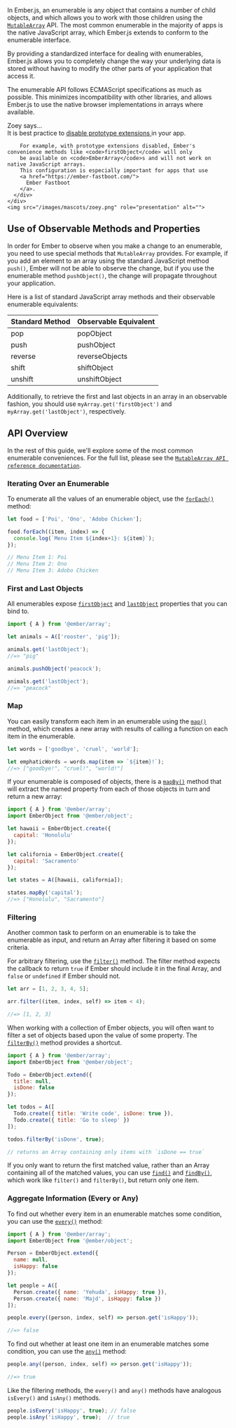 In Ember.js, an enumerable is any object that contains a number of child
objects, and which allows you to work with those children using the
[`MutableArray`](https://api.emberjs.com/ember/3.11/classes/MutableArray) API. The most common
enumerable in the majority of apps is the native JavaScript array, which
Ember.js extends to conform to the enumerable interface.

By providing a standardized interface for dealing with enumerables,
Ember.js allows you to completely change the way your underlying data is
stored without having to modify the other parts of your application that
access it.

The enumerable API follows ECMAScript specifications as much as
possible. This minimizes incompatibility with other libraries, and
allows Ember.js to use the native browser implementations in arrays
where available.

<div class="cta">
  <div class="cta-note">
    <div class="cta-note-body">
      <div class="cta-note-heading">Zoey says...</div>
      <div class="cta-note-message">
        It is best practice to
        <a href="https://guides.emberjs.com/release/configuring-ember/disabling-prototype-extensions/">
          disable prototype extensions
        </a>
        in your app.

        For example, with prototype extensions disabled, Ember's convenience methods like <code>firstObject</code> will only
        be available on <code>EmberArray</code>s and will not work on native JavaScript arrays.
        This configuration is especially important for apps that use
        <a href="https://ember-fastboot.com/">
          Ember Fastboot
        </a>.
      </div>
    </div>
    <img src="/images/mascots/zoey.png" role="presentation" alt="">
  </div>
</div>

## Use of Observable Methods and Properties

In order for Ember to observe when you make a change to an enumerable, you need
to use special methods that `MutableArray` provides. For example, if you add
an element to an array using the standard JavaScript method `push()`, Ember will
not be able to observe the change, but if you use the enumerable method
`pushObject()`, the change will propagate throughout your application.

Here is a list of standard JavaScript array methods and their observable
enumerable equivalents:

<table>
  <thead>
    <tr><th>Standard Method</th><th>Observable Equivalent</th></tr>
  </thead>
  <tbody>
    <tr><td>pop</td><td>popObject</td></tr>
    <tr><td>push</td><td>pushObject</td></tr>
    <tr><td>reverse</td><td>reverseObjects</td></tr>
    <tr><td>shift</td><td>shiftObject</td></tr>
    <tr><td>unshift</td><td>unshiftObject</td></tr>
  </tbody>
</table>

Additionally, to retrieve the first and last objects in an array
in an observable fashion, you should use `myArray.get('firstObject')` and
`myArray.get('lastObject')`, respectively.

## API Overview

In the rest of this guide, we'll explore some of the most common enumerable
conveniences. For the full list, please see the [`MutableArray API
reference documentation`](https://api.emberjs.com/ember/3.11/classes/MutableArray).

### Iterating Over an Enumerable

To enumerate all the values of an enumerable object, use the [`forEach()`](https://api.emberjs.com/ember/3.11/classes/MutableArray/methods/forEach?anchor=forEach)
method:


```javascript
let food = ['Poi', 'Ono', 'Adobo Chicken'];

food.forEach((item, index) => {
  console.log(`Menu Item ${index+1}: ${item}`);
});

// Menu Item 1: Poi
// Menu Item 2: Ono
// Menu Item 3: Adobo Chicken
```

### First and Last Objects

All enumerables expose [`firstObject`](https://api.emberjs.com/ember/3.11/classes/MutableArray/properties/firstObject?anchor=firstObject) and [`lastObject`](https://api.emberjs.com/ember/3.11/classes/MutableArray/properties/lastObject?anchor=lastObject) properties
that you can bind to.



```javascript
import { A } from '@ember/array';

let animals = A(['rooster', 'pig']);

animals.get('lastObject');
//=> "pig"

animals.pushObject('peacock');

animals.get('lastObject');
//=> "peacock"
```

### Map

You can easily transform each item in an enumerable using the
[`map()`](https://api.emberjs.com/ember/3.11/classes/MutableArray/methods/map?anchor=map) method, which creates a new array with results of calling a
function on each item in the enumerable.


```javascript
let words = ['goodbye', 'cruel', 'world'];

let emphaticWords = words.map(item => `${item}!`);
//=> ["goodbye!", "cruel!", "world!"]
```

If your enumerable is composed of objects, there is a [`mapBy()`](https://api.emberjs.com/ember/3.11/classes/MutableArray/methods/mapBy?anchor=mapBy)
method that will extract the named property from each of those objects
in turn and return a new array:


```javascript
import { A } from '@ember/array';
import EmberObject from '@ember/object';

let hawaii = EmberObject.create({
  capital: 'Honolulu'
});

let california = EmberObject.create({
  capital: 'Sacramento'
});

let states = A([hawaii, california]);

states.mapBy('capital');
//=> ["Honolulu", "Sacramento"]
```

### Filtering

Another common task to perform on an enumerable is to take the
enumerable as input, and return an Array after filtering it based on
some criteria.

For arbitrary filtering, use the [`filter()`](https://api.emberjs.com/ember/3.11/classes/MutableArray/methods/filter?anchor=filter) method.  The filter method
expects the callback to return `true` if Ember should include it in the
final Array, and `false` or `undefined` if Ember should not.


```javascript
let arr = [1, 2, 3, 4, 5];

arr.filter((item, index, self) => item < 4);

//=> [1, 2, 3]
```

When working with a collection of Ember objects, you will often want to filter a set of objects based upon the value of some property. The [`filterBy()`](https://api.emberjs.com/ember/3.11/classes/MutableArray/methods/filterBy?anchor=filterBy) method provides a shortcut.


```javascript
import { A } from '@ember/array';
import EmberObject from '@ember/object';

Todo = EmberObject.extend({
  title: null,
  isDone: false
});

let todos = A([
  Todo.create({ title: 'Write code', isDone: true }),
  Todo.create({ title: 'Go to sleep' })
]);

todos.filterBy('isDone', true);

// returns an Array containing only items with `isDone == true`
```

If you only want to return the first matched value, rather than an Array
containing all of the matched values, you can use [`find()`](https://api.emberjs.com/ember/3.11/classes/MutableArray/methods/find?anchor=find) and [`findBy()`](https://api.emberjs.com/ember/3.11/classes/MutableArray/methods/findBy?anchor=findBy),
which work like `filter()` and `filterBy()`, but return only one item.


### Aggregate Information (Every or Any)

To find out whether every item in an enumerable matches some condition, you can
use the [`every()`](https://api.emberjs.com/ember/3.11/classes/MutableArray/methods/every?anchor=every) method:


```javascript
import { A } from '@ember/array';
import EmberObject from '@ember/object';

Person = EmberObject.extend({
  name: null,
  isHappy: false
});

let people = A([
  Person.create({ name: 'Yehuda', isHappy: true }),
  Person.create({ name: 'Majd', isHappy: false })
]);

people.every((person, index, self) => person.get('isHappy'));

//=> false
```

To find out whether at least one item in an enumerable matches some condition,
you can use the [`any()`](https://api.emberjs.com/ember/3.11/classes/MutableArray/methods/any?anchor=any) method:


```javascript
people.any((person, index, self) => person.get('isHappy'));

//=> true
```

Like the filtering methods, the `every()` and `any()` methods have
analogous `isEvery()` and `isAny()` methods.

```javascript
people.isEvery('isHappy', true); // false
people.isAny('isHappy', true);  // true
```

<!-- eof - needed for pages that end in a code block  -->
